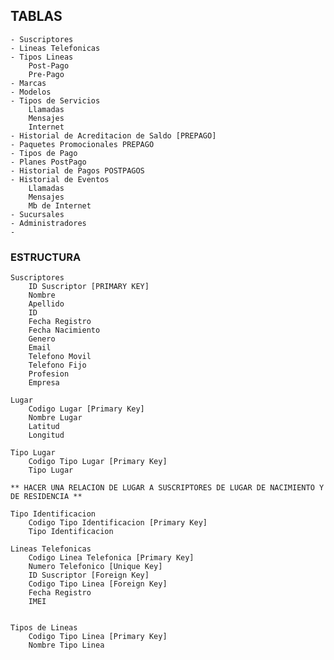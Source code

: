 ## TABLAS 

    - Suscriptores
    - Lineas Telefonicas
    - Tipos Lineas
        Post-Pago
        Pre-Pago
    - Marcas
    - Modelos
    - Tipos de Servicios
        Llamadas
        Mensajes
        Internet
    - Historial de Acreditacion de Saldo [PREPAGO]
    - Paquetes Promocionales PREPAGO
    - Tipos de Pago
    - Planes PostPago
    - Historial de Pagos POSTPAGOS
    - Historial de Eventos
        Llamadas
        Mensajes
        Mb de Internet
    - Sucursales
    - Administradores
    - 


### ESTRUCTURA
    Suscriptores
        ID Suscriptor [PRIMARY KEY]
        Nombre
        Apellido
        ID
        Fecha Registro
        Fecha Nacimiento
        Genero
        Email
        Telefono Movil
        Telefono Fijo
        Profesion
        Empresa

    Lugar
        Codigo Lugar [Primary Key]
        Nombre Lugar
        Latitud
        Longitud

    Tipo Lugar
        Codigo Tipo Lugar [Primary Key]
        Tipo Lugar

    ** HACER UNA RELACION DE LUGAR A SUSCRIPTORES DE LUGAR DE NACIMIENTO Y DE RESIDENCIA **

    Tipo Identificacion 
        Codigo Tipo Identificacion [Primary Key]
        Tipo Identificacion
    
    Lineas Telefonicas
        Codigo Linea Telefonica [Primary Key]
        Numero Telefonico [Unique Key]        
        ID Suscriptor [Foreign Key]
        Codigo Tipo Linea [Foreign Key]
        Fecha Registro
        IMEI


    Tipos de Lineas
        Codigo Tipo Linea [Primary Key]
        Nombre Tipo Linea 

    



    
        




